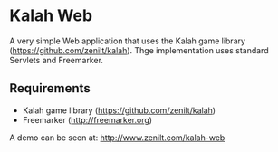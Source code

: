 # Kalah Web
A very simple Web application that uses the Kalah game library (https://github.com/zenilt/kalah).
Thge implementation uses standard Servlets and Freemarker.
## Requirements
* Kalah game library (https://github.com/zenilt/kalah)
* Freemarker (http://freemarker.org)

A demo can be seen at:
http://www.zenilt.com/kalah-web
